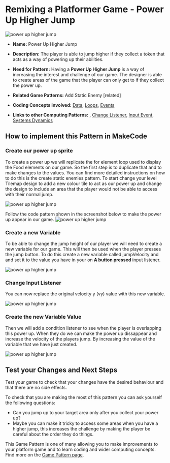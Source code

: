 # Remixing a Platformer Game - Power Up Higher Jump

![power up higher jump](https://raw.githubusercontent.com/mickfuzz/makecode-platformer-101/master/images/patterns/gameChallenge_poweruphigherjump.jpg)

* **Name:** Power Up Higher Jump

* **Description:** The player is able to jump higher if they collect a token that acts as a way of powering up their
abilities.

* **Need for Pattern:** Having a **Power Up Higher Jump** is a way of increasing the interest and challenge of our game.
The designer is able to create areas of the game that the player can only get to if they collect the power up.

* **Related Game Patterns:** Add Static Enemy [related]

* **Coding Concepts involved:** [Data](learningDimensions#data), [Loops](learningDimensions#loops), [Events](learningDimensions#events)

* **Links to other Computing Patterns:** , [Change Listener](learningDimensions#change-listener), [Input Event](learningDimensions#input-event), [Systems Dynamics](learningDimensions#systems-dynamics)

## How to implement this Pattern in MakeCode

### Create our power up sprite

To create a power up we will replicate the for element loop used to display the
Food elements on our game. So the first step is to duplicate that and to make changes to the values.
You can find more detailed instructions on how to do this is the create static enemies pattern.
To start change your level Tilemap design to add a new colour tile to act as our power up and change
the design to include an area that the player would not be able to access with their normal jump.

![power up higher jump](https://raw.githubusercontent.com/mickfuzz/makecode-platformer-101/master/images/powerUpHigherJump.jpg)

Follow the code pattern shown in the screenshot below to make the power up appear in our game.
![power up higher jump](https://raw.githubusercontent.com/mickfuzz/makecode-platformer-101/master/images/powerUpHigherJump2.jpg)

### Create a new Variable

To be able to change the jump height of our player we will need to create a new variable for our game.
This will then be used when the player presses the jump button. To do this create a new variable called
jumpVelocity and and set it to the value you have in your on **A button pressed** input listener.

![power up higher jump](https://raw.githubusercontent.com/mickfuzz/makecode-platformer-101/master/images/powerUpHigherJump3.jpg)
### Change Input Listener
You can now replace the original velocity y (vy) value with this new variable.

![power up higher jump](https://raw.githubusercontent.com/mickfuzz/makecode-platformer-101/master/images/powerUpHigherJump4.jpg)

### Create the new Variable Value
Then we will add a condition listener to see when the player is overlapping this power up. When they do
we can make the power up dissappear and increase the velocity of the players jump. By increasing
the value of the variable that we have just created.

![power up higher jump](https://raw.githubusercontent.com/mickfuzz/makecode-platformer-101/master/images/powerUpHigherJump4.jpg)


## Test your Changes and Next Steps

Test your game to check that your changes have the desired behaviour and that there are no side effects.

To check that you are making the most of this pattern you can ask yourself the following questions:

* Can you jump up to your target area only after you collect your power up?
* Maybe you can make it tricky to access some areas when you have a higher jump, this increases the challenge by making
the player be careful about the order they do things.

This Game Pattern is one of many allowing you to make improvements to your platform game and to learn coding and wider computing concepts.
Find more on the [Game Pattern page](gamePatterns.md).
